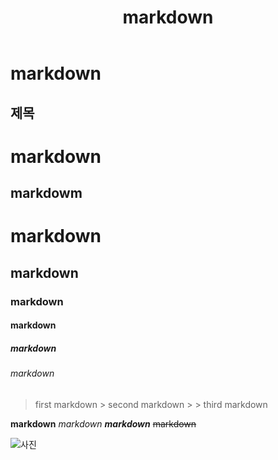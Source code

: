 ﻿---
title: "markdown"
categories: 
  - blogging
last_modified_at: 2020-01-26T13:00:00+09:00
toc: true
---

# **markdown**

## **제목**

markdown
=======

markdowm
-------------


# markdown
## markdown
### markdown
#### markdown
##### markdown
###### markdown



> first markdown
>      > second  markdown
>      >      > third  markdown


**markdown**
_markdown_
***markdown***
~~markdown~~


![사진](https://user-images.githubusercontent.com/59803206/73133023-6eeba400-4066-11ea-8a95-f64e520f7073.jpg)




